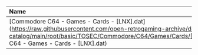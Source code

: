 |Name|Size|
|:---|---:|
|[Commodore C64 - Games - Cards - [LNX].dat](https://raw.githubusercontent.com/open-retrogaming-archive/dat-catalog/main/root/basic/TOSEC/Commodore/C64/Games/Cards/[LNX]/Commodore C64 - Games - Cards - [LNX].dat)|11458|
